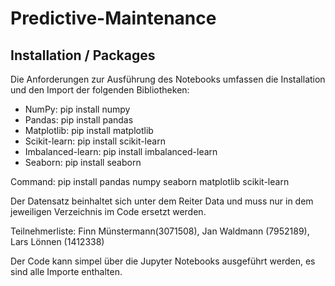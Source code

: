 # Predictive-Maintenance
## Installation / Packages

Die Anforderungen zur Ausführung des Notebooks umfassen die Installation und den Import der folgenden Bibliotheken:

- NumPy: pip install numpy
- Pandas: pip install pandas
- Matplotlib: pip install matplotlib
- Scikit-learn: pip install scikit-learn
- Imbalanced-learn: pip install imbalanced-learn
- Seaborn: pip install seaborn

Command: pip install pandas numpy seaborn matplotlib scikit-learn

Der Datensatz beinhaltet sich unter dem Reiter Data und muss nur in dem jeweiligen Verzeichnis im Code ersetzt werden.

Teilnehmerliste: Finn Münstermann(3071508), Jan Waldmann (7952189), Lars Lönnen (1412338)

Der Code kann simpel über die Jupyter Notebooks ausgeführt werden, es sind alle Importe enthalten.